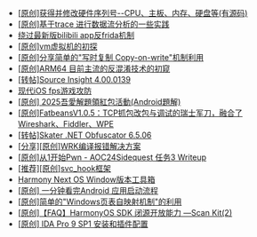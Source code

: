 + [[原创]获得并修改硬件序列号--CPU、主板、内存、硬盘等(有源码)](https://bbs.kanxue.com/thread-282756.htm)
+ [[原创]基于trace 进行数据流分析的一些实践](https://bbs.kanxue.com/thread-285243.htm)
+ [绕过最新版bilibili app反frida机制](https://bbs.kanxue.com/thread-281584.htm)
+ [[原创]vm虚拟机的初探](https://bbs.kanxue.com/thread-284883.htm)
+ [[原创]分享简单的"写时复制 Copy-on-write"机制利用](https://bbs.kanxue.com/thread-285331.htm)
+ [[原创]ARM64 目前主流的反混淆技术的初窥](https://bbs.kanxue.com/thread-285567.htm)
+ [[转帖]Source Insight 4.00.0139](https://bbs.kanxue.com/thread-282312.htm)
+ [现代iOS fps游戏攻防](https://bbs.kanxue.com/thread-285596.htm)
+ [[原创] 2025吾愛解題領紅包活動(Android題解)](https://bbs.kanxue.com/thread-285550.htm)
+ [[原创]FatbeansV1.0.5：TCP抓包改包与调试的瑞士军刀，融合了Wireshark、Fiddler、WPE](https://bbs.kanxue.com/thread-284571.htm)
+ [[转帖]Skater .NET Obfuscator 6.5.06](https://bbs.kanxue.com/thread-188706.htm)
+ [[分享][原创]WRK编译报错解决方案](https://bbs.kanxue.com/thread-274482.htm)
+ [[原创]从1开始Pwn - AOC24Sidequest 任务3 Writeup](https://bbs.kanxue.com/thread-285613.htm)
+ [[推荐][原创]svc_hook框架](https://bbs.kanxue.com/thread-284713.htm)
+ [Harmony Next OS Window版本工具箱](https://bbs.kanxue.com/thread-284829.htm)
+ [[原创] 一分钟看完Android 应用启动流程](https://bbs.kanxue.com/thread-284686.htm)
+ [[原创]简单的"Windows页表自映射机制"的利用](https://bbs.kanxue.com/thread-285332.htm)
+ [[原创]【FAQ】HarmonyOS SDK 闭源开放能力 —Scan Kit(2)](https://bbs.kanxue.com/thread-285614.htm)
+ [[原创] IDA Pro 9 SP1 安装和插件配置](https://bbs.kanxue.com/thread-285604.htm)
